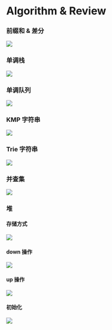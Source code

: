 # Algorithm & Review

### 前缀和 & 差分

![](./image/2022-02-15-18-19-31.png)

### 单调栈

![](./image/2022-02-15-18-38-57.png)

### 单调队列

![](./image/2022-02-15-18-44-29.png)

### KMP 字符串

![](./image/2022-02-15-18-55-04.png)

### Trie 字符串

![](./image/2022-02-15-19-06-51.png)

### 并查集

![](./image/2022-02-15-19-24-00.png)

### 堆

#### 存储方式

![](./image/2022-02-18-16-02-20.png)

#### down 操作

![](./image/2022-02-18-16-06-38.png)

#### up 操作

![](./image/2022-02-18-16-09-33.png)

#### 初始化

![](./image/2022-02-18-16-24-32.png)
